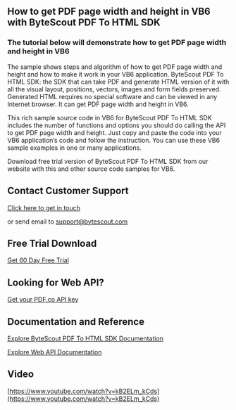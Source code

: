## How to get PDF page width and height in VB6 with ByteScout PDF To HTML SDK

### The tutorial below will demonstrate how to get PDF page width and height in VB6

The sample shows steps and algorithm of how to get PDF page width and height and how to make it work in your VB6 application. ByteScout PDF To HTML SDK: the SDK that can take PDF and generate HTML version of it with all the visual layout, positions, vectors, images and form fields preserved. Generated HTML requires no special software and can be viewed in any Internet browser. It can get PDF page width and height in VB6.

This rich sample source code in VB6 for ByteScout PDF To HTML SDK includes the number of functions and options you should do calling the API to get PDF page width and height. Just copy and paste the code into your VB6 application’s code and follow the instruction. You can use these VB6 sample examples in one or many applications.

Download free trial version of ByteScout PDF To HTML SDK from our website with this and other source code samples for VB6.

## Contact Customer Support

[Click here to get in touch](https://bytescout.zendesk.com/hc/en-us/requests/new?subject=ByteScout%20PDF%20To%20HTML%20SDK%20Question)

or send email to [support@bytescout.com](mailto:support@bytescout.com?subject=ByteScout%20PDF%20To%20HTML%20SDK%20Question) 

## Free Trial Download

[Get 60 Day Free Trial](https://bytescout.com/download/web-installer?utm_source=github-readme)

## Looking for Web API? 

[Get your PDF.co API key](https://pdf.co/documentation/api?utm_source=github-readme)

## Documentation and Reference

[Explore ByteScout PDF To HTML SDK Documentation](https://bytescout.com/documentation/index.html?utm_source=github-readme)

[Explore Web API Documentation](https://pdf.co/documentation/api?utm_source=github-readme)

## Video

[https://www.youtube.com/watch?v=kB2ELm_kCds](https://www.youtube.com/watch?v=kB2ELm_kCds)